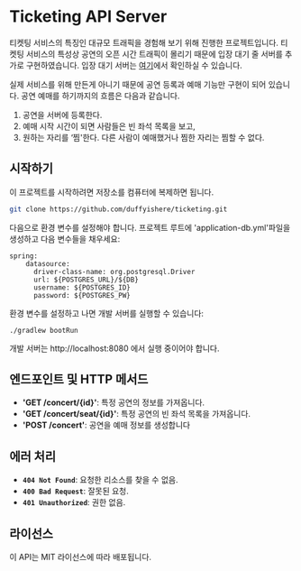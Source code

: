 # Ticketing API Server


티켓팅 서비스의 특징인 대규모 트래픽을 경험해 보기 위해 진행한 프로젝트입니다. 티켓팅 서비스의 특성상 공연의 오픈 시간 트래픽이 몰리기 때문에 입장 대기 줄 서버를 추가로 구현하였습니다. 입장 대기 서버는 [여기](https://github.com/duffyishere/waiting-server)에서 확인하실 수 있습니다.

실제 서비스를 위해 만든게 아니기 때문에 공연 등록과 예매 기능만 구현이 되어 있습니다. 공연 예매를 하기까지의 흐름은 다음과 같습니다.

1. 공연을 서버에 등록한다.
2. 예매 시작 시간이 되면 사람들은 빈 좌석 목록을 보고,
3. 원하는 자리를 ‘찜'한다. 다른 사람이 예매했거나 찜한 자리는 찜할 수 없다.

## 시작하기

이 프로젝트를 시작하려면 저장소를 컴퓨터에 복제하면 됩니다.

```bash
git clone https://github.com/duffyishere/ticketing.git
```

다음으로 환경 변수를 설정해야 합니다. 프로젝트 루트에 'application-db.yml'파일을 생성하고 다음 변수들을 채우세요:

``` .env
spring:
	datasource:  
	  driver-class-name: org.postgresql.Driver  
	  url: ${POSTGRES_URL}/${DB}  
	  username: ${POSTGRES_ID}  
	  password: ${POSTGRES_PW}
```


환경 변수를 설정하고 나면 개발 서버를 실행할 수 있습니다:

``` command line
./gradlew bootRun
```

개발 서버는 http://localhost:8080 에서 실행 중이어야 합니다.

## 엔드포인트 및 HTTP 메서드

- **'GET /concert/{id}'**: 특정 공연의 정보를 가져옵니다.
- **'GET /concert/seat/{id}'**: 특정 공연의 빈 좌석 목록을 가져옵니다.
- **'POST /concert'**: 공연을 예매 정보를 생성합니다

## 에러 처리
- **`404 Not Found`**: 요청한 리소스를 찾을 수 없음.
- **`400 Bad Request`**: 잘못된 요청.
- **`401 Unauthorized`**: 권한 없음.

## 라이선스

이 API는 MIT 라이선스에 따라 배포됩니다.
